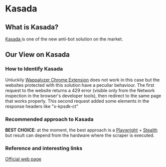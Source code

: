 # Kasada

## What is Kasada?
[Kasada ](https://www.kasada.io/ "Kasada") is one of the new anti-bot solution on the market.

## Our View on Kasada

### How to Identify Kasada
Unluckily [Wappalyzer Chrome Extension](https://github.com/reanalytics-databoutique/webscraping-open-doc/blob/0386528f99a1209a538f6d042e859cd9933011c8/Pages/Tools/Wappalyzer.md) does not work in this case but the websites protected with this solution have a peculiar behaviour.
The first request to the website returns a 429 error (visible only from the Network inspection in the browser's developer tools), then redirect to the same page that works properly. This second request added some elements in the response headers like "x-kpsdk-ct"

### Recommended approach to Kasada
**BEST CHOICE**: at the moment, the best approach is a [Playwright](https://github.com/reanalytics-databoutique/webscraping-open-doc/blob/main/Pages/Tools/Playwright.md) + [Stealth](https://github.com/reanalytics-databoutique/webscraping-open-doc/blob/main/Pages/Tools/Playwright_stealth.md) but result can depend from the hardware where the scraper is executed.

### Reference and interesting links
[Official web page](https://www.kasada.io/)

